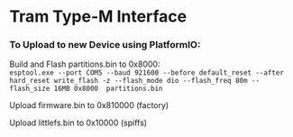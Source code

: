 # Tram Type-M Interface

### To Upload to new Device using PlatformIO: 

Build and Flash partitions.bin to 0x8000:   
```esptool.exe --port COM5 --baud 921600 --before default_reset --after hard_reset write_flash -z --flash_mode dio --flash_freq 80m --flash_size 16MB 0x8000  partitions.bin```

Upload firmware.bin to 0x810000 (factory)

Upload littlefs.bin to 0x10000  (spiffs)
